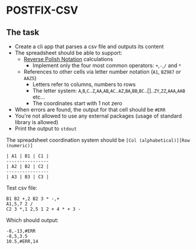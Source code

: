 POSTFIX-CSV
===========


## The task

- Create a cli app that parses a csv file and outputs its content
- The spreadsheet should be able to support:
	- [Reverse Polish Notation](https://en.wikipedia.org/wiki/Reverse_Polish_notation) calculations
		- Implement only the four most common operators: `+`,`-`,`/` and `*`
	- References to other cells via letter number notation (`A1`, `BZ987` or `AAZ5`)
		- Letters refer to columns, numbers to rows
		- The letter system: `A`,`B`,`C`..`Z`,`AA`,`AB`,`AC`..`AZ`,`BA`,`BB`,`BC`..[]..`ZY`,`ZZ`,`AAA`,`AAB` etc…
		- The coordinates start with 1 not zero
- When errors are found, the output for that cell should be `#ERR`
- You're not allowed to use any external packages (usage of standard library is allowed)
- Print the output to `stdout`

The spreadsheet coordination system should be `[Col (alphabetical)][Row (numeric)]`

```
| A1 | B1 | C1 |
----------------
| A2 | B2 | C2 |
----------------
| A3 | B3 | C3 |
```

Test csv file:

```
B1 B2 +,2 B2 3 * -,+
A1,5,7 2 /
C2 3 *,1 2,5 1 2 + 4 * + 3 -
```

Which should output:

```
-8,-13,#ERR
-8,5,3.5
10.5,#ERR,14
```
